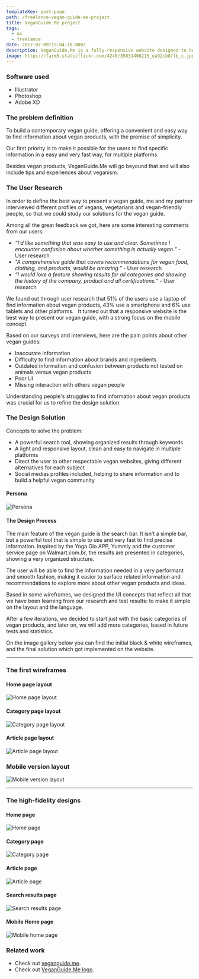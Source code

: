 ```yaml
---
templateKey: post-page
path: /freelance-vegan-guide-me-project
title: VeganGuide.Me project
tags:
  - ux
  - freelance
date: 2017-07-09T15:04:10.000Z
description: VeganGuide.Me is a fully-responsive website designed to help saving animals lives through sharing knowledge, tips and guiding your vegan shopping experience, featuring a blazing-fast search bar.
image: https://farm5.staticflickr.com/4240/35831406215_ea92cb8ffb_c.jpg
---
```


### Software used
- Illustrator
- Photoshop
- Adobe XD

### The problem definition 

To build a contemporary vegan guide, offering a convenient and easy way to find information about vegan products, with the promise of simplicity. 

Our first priority is to make it possible for the users to find specific information in a easy and very fast way, for multiple platforms.  

Besides vegan products, VeganGuide.Me will go beyound that and will also include tips and experiences about veganism. 

### The User Research

In order to define the best way to present a vegan guide, me and my partner interviewed different profiles of vegans,  vegetarians and vegan-friendly people, so that we could study our solutions for the vegan guide.

Among all the great feedback we got, here are some interesting comments from our users:

- *“I'd like something that was easy to use and clear. Sometimes I encounter confusion about whether something is actually vegan.”* - User research 
- *"A comprehensive guide that covers recommendations for vegan food, clothing, and products, would be amazing.”* - User research
- *“I would love a feature showing results for all categories and showing the history of the company, product and all certifications.”* - User research

We found out through user research that 51% of the users use a laptop of find information about vegan products, 43% use a smartphone and 6% use tablets and other platforms.
  
It turned out that a responsive website is the best way to present our vegan guide, with a strong focus on the mobile concept.  

Based on our surveys and interviews, here are the pain points about other vegan guides:

- Inaccurate information
- Difficulty to find information about brands and ingredients
- Outdated information and confusion between products not tested on animals versus vegan products
- Poor UI 
- Missing interaction with others vegan people

Understanding people's struggles to find information about vegan products was crucial for us to refine the design solution.

### The Design Solution

Concepts to solve the problem: 

- A powerful search tool, showing organized results through keywords
- A light and responsive layout, clean and easy to navigate in multiple platforms
- Direct the user to other respectable vegan websites, giving different alternatives for each subject
- Social medias profiles included, helping to share information and to build a helpful vegan community

#### Persona
![Persona](https://farm5.staticflickr.com/4218/35662538192_c141e98c06_h.jpg)

#### The Design Process

The main feature of the vegan guide is the search bar. It isn’t a simple bar, but a powerful tool that is simple to use and very fast to find precise information. Inspired by the Yoga Glo APP, Yummly and the customer service page on Walmart.com.br, the results are presented in categories, showing a very organized structure. 

The user will be able to find the information needed in a very performant and smooth fashion, making it easier to surface related information and recommendations to explore more about other vegan products and ideas.  

Based in some wireframes, we designed the UI concepts that reflect all that we have been learning from our research and test results: to make it simple on the layout and the language.  

After a few iterations, we decided to start just with the basic categories of vegan products, and later on, we will add more categories, based in future tests and statistics.  

On the image gallery below you can find the initial black & white wireframes, and the final solution which got implemented on the website.

---
### The first wireframes

#### Home page layout
![Home page layout](https://farm5.staticflickr.com/4240/35831406215_ea92cb8ffb_h.jpg)

#### Category page layout
![Category page layout](https://farm5.staticflickr.com/4280/35790899346_6e886d541d_h.jpg)

#### Article page layout
![Article page layout](https://farm5.staticflickr.com/4284/35790899176_f6f9cfec2e_h.jpg)

### Mobile version layout
![Mobile version layout](https://farm5.staticflickr.com/4212/35831405815_f5508ce80d_h.jpg)

---
### The high-fidelity designs

#### Home page
![Home page](https://farm5.staticflickr.com/4257/35790900796_b546d7afea_h.jpg)

#### Category page
![Category page](https://farm5.staticflickr.com/4288/35790900606_26b166c131_h.jpg)

#### Article page
![Article page](https://farm5.staticflickr.com/4231/35790900996_c67d23efae_h.jpg)

#### Search results page
![Search results page](https://farm5.staticflickr.com/4277/35831408195_5ebc5d77ca_h.jpg)

#### Mobile Home page
![Mobile home page](https://farm5.staticflickr.com/4263/35831409035_a773f4038d_h.jpg)

### Related work

- Check out <a href="http://veganguide.me" target="_blank">veganguide.me</a>.
- Check out <a href="/freelance-vegan-guide-me-logo">VeganGuide.Me logo</a>.
